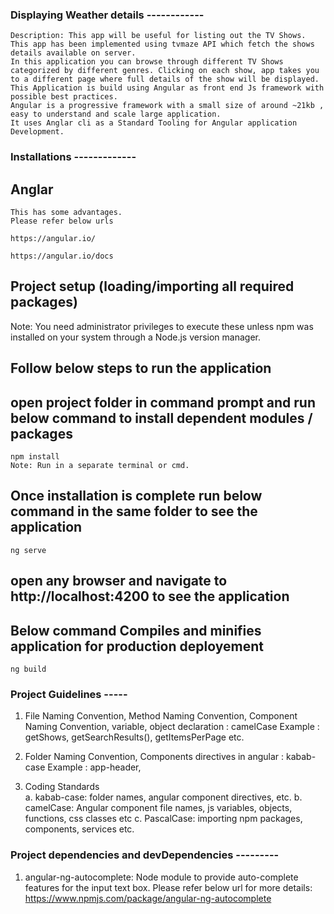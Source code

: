 ### Displaying Weather details ------------
```
Description: This app will be useful for listing out the TV Shows.
This app has been implemented using tvmaze API which fetch the shows details available on server.
In this application you can browse through different TV Shows categorized by different genres. Clicking on each show, app takes you to a different page where full details of the show will be displayed. 
This Application is build using Angular as front end Js framework with possible best practices.
Angular is a progressive framework with a small size of around ~21kb , easy to understand and scale large application.
It uses Anglar cli as a Standard Tooling for Angular application Development.
```

### Installations -------------
## Anglar
```
This has some advantages.
Please refer below urls

https://angular.io/

https://angular.io/docs

```
## Project setup (loading/importing all required packages)
Note: You need administrator privileges to execute these unless npm was installed on your system through a Node.js version manager.

## Follow below steps to run the application

## open project folder in command prompt and run below command to install dependent modules / packages
```
npm install
Note: Run in a separate terminal or cmd.
```
## Once installation is complete run below command in the same folder to see the application
```
ng serve
```
## open any browser and navigate to http://localhost:4200 to see the application


## Below command Compiles and minifies application for production deployement
```
ng build
```

### Project Guidelines -----

1) File Naming Convention, 
   Method Naming Convention, 
   Component Naming Convention,
   variable, object declaration : camelCase
   Example : getShows, getSearchResults(), getItemsPerPage etc. 

2) Folder Naming Convention, Components directives in angular : kabab-case
   Example : app-header, <app-header />

3) Coding Standards  
   a. kabab-case:
      folder names, angular component directives, etc.
   b. camelCase:
      Angular component file names, js variables, objects, functions, css classes etc
   c. PascalCase:
      importing npm packages, components, services etc. 

### Project dependencies and devDependencies ---------
1. angular-ng-autocomplete:
   Node module to provide auto-complete features for the input text box.
   Please refer below url for more details:
   https://www.npmjs.com/package/angular-ng-autocomplete  